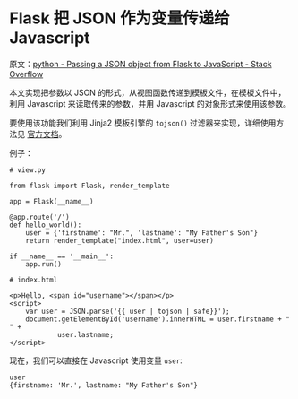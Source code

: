 # Flask 把 JSON 作为变量传递给 Javascript

原文：[python - Passing a JSON object from Flask to JavaScript - Stack Overflow](https://stackoverflow.com/questions/42499535/passing-a-json-object-from-flask-to-javascript)

本文实现把参数以 JSON 的形式，从视图函数传递到模板文件，在模板文件中，利用 Javascript 来读取传来的参数，并用 Javascript 的对象形式来使用该参数。

要使用该功能我们利用 Jinja2 模板引擎的 ``tojson()`` 过滤器来实现，详细使用方法见 [官方文档](https://stackoverflow.com/questions/42499535/passing-a-json-object-from-flask-to-javascript)。

例子：
```
# view.py

from flask import Flask, render_template

app = Flask(__name__)

@app.route('/')
def hello_world():
    user = {'firstname': "Mr.", 'lastname': "My Father's Son"}
    return render_template("index.html", user=user)

if __name__ == '__main__':
    app.run()
```

```
# index.html

<p>Hello, <span id="username"></span></p>
<script>
    var user = JSON.parse('{{ user | tojson | safe}}');
    document.getElementById('username').innerHTML = user.firstname + " " +
            user.lastname;
</script>
```

现在，我们可以直接在 Javascript 使用变量 ``user``:
```
user
{firstname: 'Mr.', lastname: "My Father's Son"}
```
